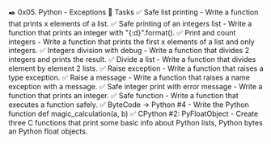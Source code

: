 ✒️ 0x05. Python - Exceptions
📂 Tasks
✅ Safe list printing - Write a function that prints x elements of a list.
✅ Safe printing of an integers list - Write a function that prints an integer with "{:d}".format().
✅ Print and count integers - Write a function that prints the first x elements of a list and only integers.
✅ Integers division with debug - Write a function that divides 2 integers and prints the result.
✅ Divide a list - Write a function that divides element by element 2 lists.
✅ Raise exception - Write a function that raises a type exception.
✅ Raise a message - Write a function that raises a name exception with a message.
✅ Safe integer print with error message - Write a function that prints an integer.
✅ Safe function - Write a function that executes a function safely.
✅ ByteCode -> Python #4 - Write the Python function def magic_calculation(a, b)
✅ CPython #2: PyFloatObject - Create three C functions that print some basic info about Python lists, Python bytes an Python float objects.
